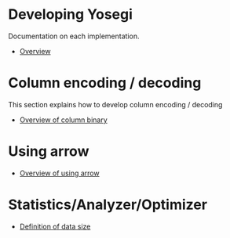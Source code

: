 <!---
  Licensed under the Apache License, Version 2.0 (the "License");
  you may not use this file except in compliance with the License.
  You may obtain a copy of the License at

   http://www.apache.org/licenses/LICENSE-2.0

  Unless required by applicable law or agreed to in writing, software
  distributed under the License is distributed on an "AS IS" BASIS,
  WITHOUT WARRANTIES OR CONDITIONS OF ANY KIND, either express or implied.
  See the License for the specific language governing permissions and
  limitations under the License. See accompanying LICENSE file.
-->

# Developing Yosegi

Documentation on each implementation.

* [Overview](overview.md)

# Column encoding / decoding

This section explains how to develop column encoding / decoding

* [Overview of column binary](binary/column_binary.md)

# Using arrow
* [Overview of using arrow](arrow/overview.md)

# Statistics/Analyzer/Optimizer

* [Definition of data size](statistics/data_size.md)

